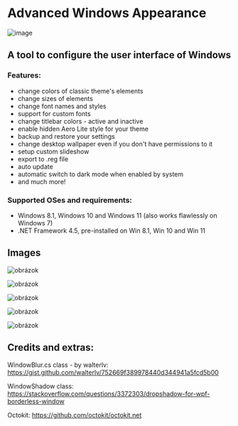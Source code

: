 # Advanced Windows Appearance

![image](https://user-images.githubusercontent.com/74670743/195193960-e609a91d-1419-44f5-98a2-aefa035370f3.png)


## A tool to configure the user interface of Windows

### Features:
- change colors of classic theme's elements
- change sizes of elements
- change font names and styles
- support for custom fonts
- change titlebar colors - active and inactive
- enable hidden Aero Lite style for your theme
- backup and restore your settings
- change desktop wallpaper even if you don't have permissions to it
- setup custom slideshow
- export to .reg file
- auto update
- automatic switch to dark mode when enabled by system
- and much more!


### Supported OSes and requirements:
- Windows 8.1, Windows 10 and Windows 11 (also works flawlessly on Windows 7)
- .NET Framework 4.5, pre-installed on Win 8.1, Win 10 and Win 11

## Images
![obrázok](https://user-images.githubusercontent.com/74670743/209708407-e2cc4c2f-aceb-4674-b92a-1514d0a28fa8.png)

![obrázok](https://user-images.githubusercontent.com/74670743/209708060-cd75c1fe-c696-4afe-939f-4a80bc85b7dd.png)

![obrázok](https://user-images.githubusercontent.com/74670743/211169122-55e7fa98-bb8a-4d09-afac-186c9ff68bf4.png)

![obrázok](https://user-images.githubusercontent.com/74670743/209707414-95d84857-c02f-45ec-9524-c6b711f580bd.png)

![obrázok](https://user-images.githubusercontent.com/74670743/209704257-85202fa2-c24a-47cc-b857-6bd8f136c859.png)



## Credits and extras:

WindowBlur.cs class - by walterlv: https://gist.github.com/walterlv/752669f389978440d344941a5fcd5b00

WindowShadow class: https://stackoverflow.com/questions/3372303/dropshadow-for-wpf-borderless-window

Octokit: https://github.com/octokit/octokit.net
